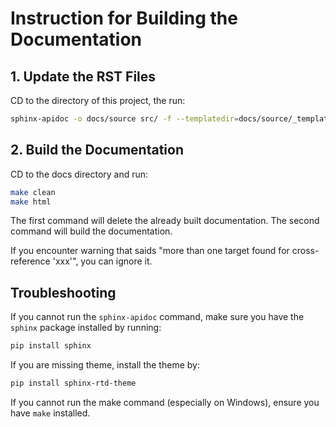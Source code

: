 # Instruction for Building the Documentation

## 1. Update the RST Files

CD to the directory of this project, the run:

``` Bash
sphinx-apidoc -o docs/source src/ -f --templatedir=docs/source/_templates --doc-project="Table of Content" --maxdepth=2 --module-first
```

## 2. Build the Documentation

CD to the docs directory and run:

``` Bash
make clean
make html
```

The first command will delete the already built documentation. The second command will build the documentation.

If you encounter warning that saids "more than one target found for cross-reference 'xxx'", you can ignore it.

## Troubleshooting

If you cannot run the `sphinx-apidoc` command, make sure you have the `sphinx` package installed by running:

``` Bash
pip install sphinx
```

If you are missing theme, install the theme by:

``` Bash
pip install sphinx-rtd-theme
```

If you cannot run the make command (especially on Windows), ensure you have `make` installed.

